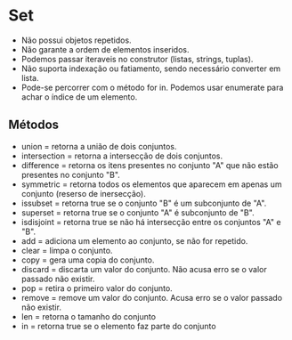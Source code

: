 # Set

 - Não possui objetos repetidos.
 - Não garante a ordem de elementos inseridos.
 - Podemos passar iteraveis no construtor (listas, strings, tuplas).
 - Não suporta indexação ou fatiamento, sendo necessário converter em lista.
 - Pode-se percorrer com o método for in. Podemos usar enumerate para achar o índice de um elemento.

## Métodos
 - union = retorna a união de  dois conjuntos.
 - intersection = retorna a intersecção de dois conjuntos.
 - difference = retorna os itens presentes no conjunto "A" que não estão presentes no conjunto "B".
 - symmetric = retorna todos os elementos que aparecem em apenas um conjunto (reserso de inersecção).
 - issubset = retorna true se o conjunto "B" é um subconjunto de "A".
 - superset = retorna true se o conjunto "A" é subconjunto de "B".
 - isdisjoint = retorna true se não há intersecção entre os conjuntos "A" e "B".
 - add = adiciona um elemento ao conjunto, se não for repetido.
 - clear = limpa o conjunto.
 - copy = gera uma copia do conjunto.
 - discard = discarta um valor do conjunto. Não acusa erro se o valor passado não existir.
 - pop = retira o primeiro valor do conjunto.
 - remove = remove um valor do conjunto. Acusa erro se o valor passado não existir.
 - len = retorna o tamanho do conjunto
 - in = retorna true se o elemento faz parte do conjunto




